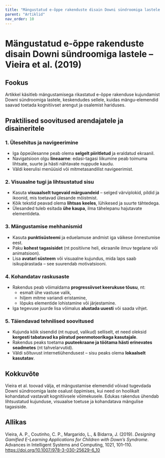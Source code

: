 ```yaml
---
title: "Mängustatud e-õppe rakenduste disain Downi sündroomiga lastele – Vieira et al. (2019)"
parent: "Artiklid"
nav_order: 10
---
```


# Mängustatud e-õppe rakenduste disain Downi sündroomiga lastele – Vieira et al. (2019)

## Fookus

Artikkel käsitleb mängustamisega rikastatud e-õppe rakenduse kujundamist Downi sündroomiga lastele, keskendudes sellele, kuidas mängu-elemendid saavad toetada kognitiivset arengut ja osalemist hariduses.

## Praktilised soovitused arendajatele ja disaineritele

### 1. Ülesehitus ja navigeerimine

- Iga õppeülesanne peab olema **selgelt piiritletud** ja eraldatud ekraanil.
- Navigatsioon olgu **lineaarne**: edasi-tagasi liikumine peab toimuma lihtsate, suurte ja hästi nähtavate nuppude kaudu.
- Väldi keerulisi menüüsid või mitmetasandilist navigeerimist.

### 2. Visuaalne tugi ja lihtsustatud sisu

- Kasuta **visuaalselt tugevaid märguandeid** – selged värviplokid, pildid ja ikoonid, mis toetavad ülesande mõistmist.
- Kõik tekstid peavad olema **lihtsas keeles**, lühikesed ja suurte tähtedega.
- Ülesanded tuleb esitada **ühe kaupa**, ilma tähelepanu hajutavate elementideta.

### 3. Mängustamise mehhanismid

- Kasuta **punktisüsteemi** ja eduelamuse andmist iga väikese õnnestumise eest.
- Paku **kohest tagasisidet** (nt positiivne heli, ekraanile ilmuv tegelane või animatsioon).
- Lisa **avatari süsteem** või visuaalne kujundus, mida laps saab isikupärastada – see suurendab motivatsiooni.

### 4. Kohandatav raskusaste

- Rakendus peab võimaldama **progressiivset keerukuse tõusu**, nt:
  - esmalt ühe vastuse valik,
  - hiljem mitme variandi eristamine,
  - lõpuks elementide lohistamine või järjestamine.
- Iga tegevuse juurde lisa võimalus **alustada uuesti** või saada vihjet.

### 5. Täiendavad tehnilised soovitused

- Kujunda kõik sisendid (nt nupud, valikud) selliselt, et need oleksid **kergesti tabatavad ka piiratud peenmotoorikaga kasutajale**.
- Rakendus peaks toetama **puuteekraane ja töötama hästi erinevates seadmetes** (nt tahvelarvutid).
- Väldi sõltuvust internetiühendusest – sisu peaks olema **lokaalselt kasutatav**.

## Kokkuvõte

Vieira et al. toovad välja, et mängustamise elemendid võivad tugevdada Downi sündroomiga laste osalust õppimises, kui need on hoolikalt kohandatud vastavalt kognitiivsele võimekusele. Edukas rakendus ühendab lihtsustatud kujunduse, visuaalse toetuse ja kohandatava mängulise tagasiside.

## Allikas

Vieira, A. P., Coutinho, C. P., Margarido, L., & Bidarra, J. (2019). *Designing Gamified E-Learning Applications for Children with Down’s Syndrome*. Advances in Intelligent Systems and Computing, 1021, 101–110. https://doi.org/10.1007/978-3-030-25629-6_10
